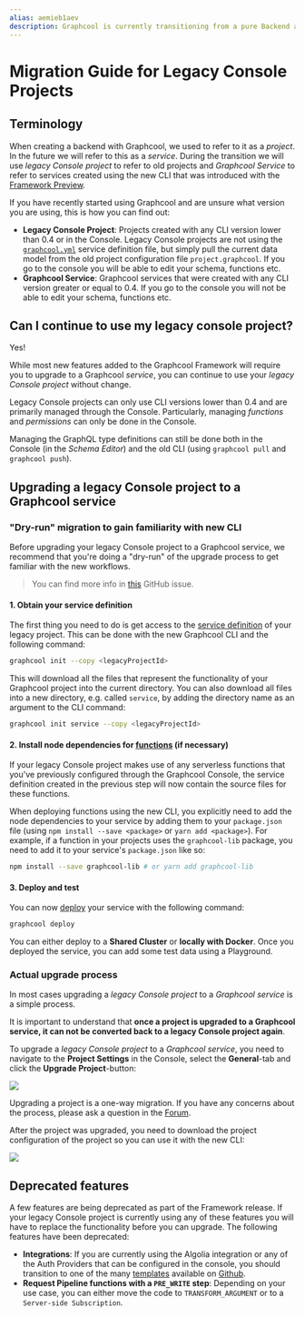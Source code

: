 ```yaml
---
alias: aemieb1aev
description: Graphcool is currently transitioning from a pure Backend as a Service to a general Application Development Framework. If you are an existing Graphcool customer this document explains everything you need to know about the transition. If you are new to Graphcool or about to create a new application, you should use the new CLI as described in the [readme](https://github.com/graphcool/framework).
---
```


# Migration Guide for Legacy Console Projects

## Terminology

When creating a backend with Graphcool, we used to refer to it as a _project_. In the future we will refer to this as a _service_. During the transition we will use _legacy Console project_ to refer to old projects and _Graphcool Service_ to refer to services created using the new CLI that was introduced with the [Framework Preview](https://blog.graph.cool/graphcool-framework-preview-ff42081b1333).

If you have recently started using Graphcool and are unsure what version you are using, this is how you can find out:

- **Legacy Console Project**: Projects created with any CLI version lower than 0.4 or in the Console. Legacy Console projects are not using the [`graphcool.yml`](!alias-foatho8aip) service definition file, but simply pull the current data model from the old project configuration file `project.graphcool`. If you go to the console you will be able to edit your schema, functions etc.
- **Graphcool Service**: Graphcool services that were created with any CLI version greater or equal to 0.4. If you go to the console you will not be able to edit your schema, functions etc.


## Can I continue to use my legacy console project?

Yes!

While most new features added to the Graphcool Framework will require you to upgrade to a Graphcool _service_, you can continue to use your _legacy Console project_ without change. 

Legacy Console projects can only use CLI versions lower than 0.4 and are primarily managed through the Console. Particularly, managing _functions_ and _permissions_ can only be done in the Console.

Managing the GraphQL type definitions can still be done both in the Console (in the _Schema Editor_) and the old CLI (using `graphcool pull` and `graphcool push`).


## Upgrading a legacy Console project to a Graphcool service

### "Dry-run" migration to gain familiarity with new CLI

Before upgrading your legacy Console project to a Graphcool service, we recommend that you're doing a "dry-run" of the upgrade process to get familiar with the new workflows. 

> You can find more info in [this](https://github.com/graphcool/graphcool-framework/issues/1186) GitHub issue.

#### 1. Obtain your service definition

The first thing you need to do is get access to the [service definition](!alias-opheidaix3) of your legacy project. This can be done with the new Graphcool CLI and the following command:

```sh
graphcool init --copy <legacyProjectId>
```

This will download all the files that represent the functionality of your Graphcool project into the current directory. You can also download all files into a new directory, e.g. called `service`, by adding the directory name as an argument to the CLI command:

```sh
graphcool init service --copy <legacyProjectId>
```

#### 2. Install node dependencies for [functions](!alias-aiw4aimie9) (if necessary)

If your legacy Console project makes use of any serverless functions that you've previously configured through the Graphcool Console, the service definition created in the previous step will now contain the source files for these functions.

When deploying functions using the new CLI, you explicitly need to add the node dependencies to your service by adding them to your `package.json` file (using `npm install --save <package>` or `yarn add <package>`). For example, if a function in your projects uses the `graphcool-lib` package, you need to add it to your service's `package.json` like so:

```sh
npm install --save graphcool-lib # or yarn add graphcool-lib
```

#### 3. Deploy and test

You can now [deploy](!alias-aiteerae6l#graphcool-deploy) your service with the following command:

```sh
graphcool deploy
```

You can either deploy to a **Shared Cluster** or **locally with Docker**. Once you deployed the service, you can add some test data using a Playground.


### Actual upgrade process

In most cases upgrading a _legacy Console project_ to a _Graphcool service_ is a simple process. 

It is important to understand that **once a project is upgraded to a Graphcool service, it can not be converted back to a legacy Console project again**.

To upgrade a _legacy Console project_ to a _Graphcool service_, you need to navigate to the **Project Settings** in the Console, select the **General**-tab and click the **Upgrade Project**-button:

![](https://i.imgur.com/dCp8HPH.png)

<InfoBox type=warning>

Upgrading a project is a one-way migration. If you have any concerns about the process, please ask a question in the [Forum](https://www.graph.cool/forum/).

</InfoBox>

After the project was upgraded, you need to download the project configuration of the project so you can use it with the new CLI:

![](https://imgur.com/YZ3HMt6.png)


## Deprecated features

A few features are being deprecated as part of the Framework release. If your legacy Console project is currently using any of these features you will have to replace the functionality before you can upgrade. The following features have been deprecated:

- **Integrations**: If you are currently using the Algolia integration or any of the Auth Providers that can be configured in the console, you should transition to one of the many [templates](!alias-zeiv8phail) available on [Github](https://github.com/graphcool/templates). 
- **Request Pipeline functions with a `PRE_WRITE` step**: Depending on your use case, you can either move the code to `TRANSFORM_ARGUMENT` or to a `Server-side Subscription`.
